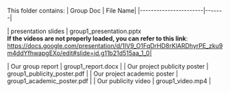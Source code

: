 This folder contains:
| Group Doc                  | File Name|
|-----------------------|-------|

| presentation slides | group1_presentation.pptx<br>**If the videos are not properly loaded, you can refer to this link**: https://docs.google.com/presentation/d/1IV9_O1FqDrHD8rKlARDhyrPE_zku9m4ddYfhwapgEXo/edit#slide=id.g11b21d515aa_1_0|

| Our group report | group1_report.docx |
| Our project publicity poster | group1_publicity_poster.pdf |
| Our project academic poster | group1_academic_poster.pdf |
| Our publicity video | group1_video.mp4 |
